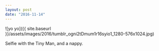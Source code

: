 ```yaml
---
layout: post
date: "2016-11-14"
---
```


![yo yo]({{ site.baseurl }}/assets/images/2016/tumblr_ogni2tDmum1r16syio1_1280-576x1024.jpg)

Selfie with the Tiny Man, and a nappy.
